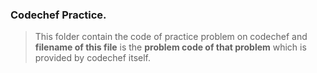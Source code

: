 ### Codechef Practice.
> This folder contain the code of practice problem on codechef and **filename of this file** is the **problem code of that problem** which is provided by codechef itself.
